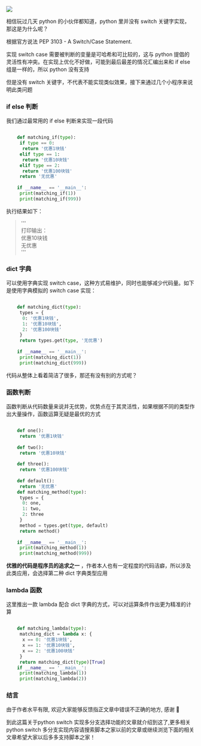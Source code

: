 ![](https://img.jbzj.com/file_images/article/202012/2020122109523216.png)

相信玩过几天 python 的小伙伴都知道，python 里并没有 switch 关键字实现，那这是为什么呢？

根据官方说法 PEP 3103 - A Switch/Case Statement.

实现 switch case 需要被判断的变量是可哈希和可比较的，这与 python 提倡的灵活性有冲突。在实现上优化不好做，可能到最后最差的情况汇编出来和
if else 组是一样的，所以 python 没有支持

但是没有 switch 关键字，不代表不能实现类似效果，接下来通过几个小程序来说明此类问题

###  if else 判断

我们通过最常用的 if else 判断来实现一段代码

```python

    def matching_if(type):
     if type == 0:
      return '优惠1块钱'
     elif type == 1:
      return '优惠10块钱'
     elif type == 2:
      return '优惠100块钱'
     return '无优惠'
    
    if __name__ == '__main__':
     print(matching_if(1))
     print(matching_if(999))
```

执行结果如下：

> '''  
>  打印输出：  
>  优惠10块钱  
>  无优惠  
>  '''

###  dict 字典

可以使用字典实现 switch case，这种方式易维护，同时也能够减少代码量。如下是使用字典模拟的 switch case 实现：

```python

    def matching_dict(type):
     types = {
      0: '优惠1块钱',
      1: '优惠10块钱',
      2: '优惠100块钱'
     }
     return types.get(type, '无优惠')
    
    if __name__ == '__main__':
     print(matching_dict(1))
     print(matching_dict(999))
```

代码从整体上看着简洁了很多，那还有没有别的方式呢？

###  函数判断

函数判断从代码数量来说并无优势，优势点在于其灵活性，如果根据不同的类型作出大量操作，函数运算无疑是最优的方式

```python

    def one():
     return '优惠1块钱'
    
    def two():
     return '优惠10块钱'
    
    def three():
     return '优惠100块钱'
    
    def default():
     return '无优惠'
    def matching_method(type):
     types = {
      0: one,
      1: two,
      2: three
     }
     method = types.get(type, default)
     return method()
    
    if __name__ == '__main__':
     print(matching_method(1))
     print(matching_method(999))
```

**优雅的代码是程序员的追求之一** ，作者本人也有一定程度的代码洁癖，所以涉及此类应用，会选择第二种 dict 字典类型应用

###  lambda 函数

这里推出一款 lambda 配合 dict 字典的方式，可以对运算条件作出更为精准的计算

```python

    def matching_lambda(type):
     matching_dict = lambda x: {
      x == 0: '优惠1块钱',
      x == 1: '优惠10块钱',
      x == 2: '优惠100块钱'
     }
     return matching_dict(type)[True]
    if __name__ == '__main__':
     print(matching_lambda(1))
     print(matching_lambda(2))
```

###  结言

由于作者水平有限, 欢迎大家能够反馈指正文章中错误不正确的地方, 感谢 🙏

到此这篇关于python switch 实现多分支选择功能的文章就介绍到这了,更多相关python switch
多分支实现内容请搜索脚本之家以前的文章或继续浏览下面的相关文章希望大家以后多多支持脚本之家！

